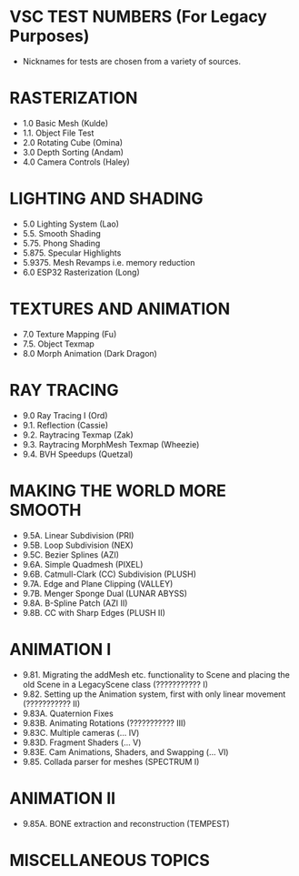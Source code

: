 # VSC TEST NUMBERS (For Legacy Purposes)

- Nicknames for tests are chosen from a variety of sources.
# RASTERIZATION

- 1.0 Basic Mesh (Kulde)
- 1.1. Object File Test
- 2.0 Rotating Cube (Omina)
- 3.0 Depth Sorting (Andam)
- 4.0 Camera Controls (Haley)

# LIGHTING AND SHADING

- 5.0 Lighting System (Lao)
- 5.5. Smooth Shading
- 5.75. Phong Shading
- 5.875. Specular Highlights
- 5.9375. Mesh Revamps i.e. memory reduction
- 6.0 ESP32 Rasterization (Long)

# TEXTURES AND ANIMATION

- 7.0 Texture Mapping (Fu)
- 7.5. Object Texmap
- 8.0 Morph Animation (Dark Dragon)

# RAY TRACING

- 9.0 Ray Tracing I (Ord)
- 9.1. Reflection (Cassie)
- 9.2. Raytracing Texmap (Zak)
- 9.3. Raytracing MorphMesh Texmap (Wheezie)
- 9.4. BVH Speedups (Quetzal)

# MAKING THE WORLD MORE SMOOTH

- 9.5A. Linear Subdivision (PRI)
- 9.5B. Loop Subdivision (NEX)
- 9.5C. Bezier Splines (AZI)
- 9.6A. Simple Quadmesh (PIXEL)
- 9.6B. Catmull-Clark (CC) Subdivision (PLUSH)
- 9.7A. Edge and Plane Clipping (VALLEY)
- 9.7B. Menger Sponge Dual (LUNAR ABYSS)
- 9.8A. B-Spline Patch (AZI II)
- 9.8B. CC with Sharp Edges (PLUSH II)

# ANIMATION I

- 9.81. Migrating the addMesh etc. functionality to Scene and placing the old Scene in a LegacyScene class (??????????? I)
- 9.82. Setting up the Animation system, first with only linear movement (??????????? II)
- 9.83A. Quaternion Fixes
- 9.83B. Animating Rotations (??????????? III)
- 9.83C. Multiple cameras (... IV)
- 9.83D. Fragment Shaders (... V)
- 9.83E. Cam Animations, Shaders, and Swapping (... VI)
- 9.85. Collada parser for meshes (SPECTRUM I)

# ANIMATION II

- 9.85A. BONE extraction and reconstruction (TEMPEST)

# MISCELLANEOUS TOPICS

